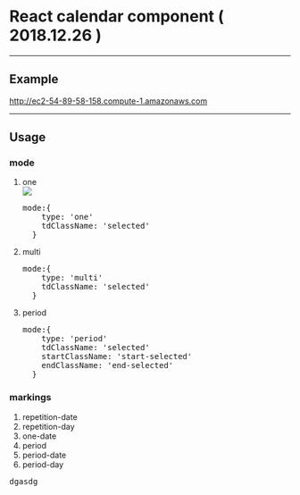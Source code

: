 # React calendar component ( 2018.12.26 )
<hr>

## Example 
http://ec2-54-89-58-158.compute-1.amazonaws.com
<hr>

## Usage

### mode
<ol>
  <li>one</li>
  <img src="https://user-images.githubusercontent.com/31440203/50450153-6ad6e980-096f-11e9-9300-5cbf5ed64c67.PNG">
  <pre>mode:{
    type: 'one'
    tdClassName: 'selected' 
  }</pre>
  <li>multi</li>
  <pre>mode:{
    type: 'multi'
    tdClassName: 'selected' 
  }</pre>
  <li>period</li>
  <pre>mode:{
    type: 'period'
    tdClassName: 'selected' 
    startClassName: 'start-selected'
    endClassName: 'end-selected'
  }</pre>
</ol>

### markings
<ol>
  <li>repetition-date</li>
  <li>repetition-day</li>
  <li>one-date</li>
  <li>period</li>
  <li>period-date</li>
  <li>period-day</li>
</ol>
<pre>
dgasdg
</pre>
